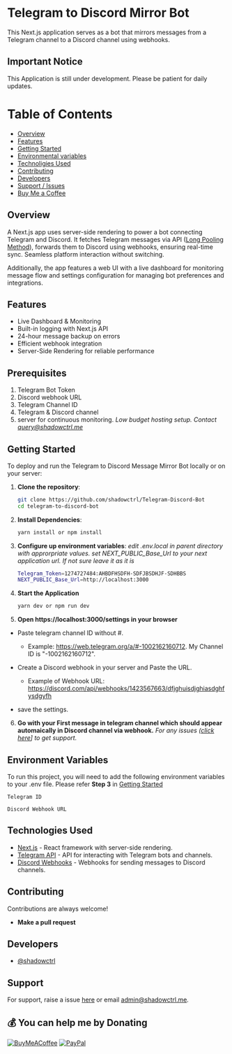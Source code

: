 # Telegram to Discord Mirror Bot

This Next.js application serves as a bot that mirrors messages from a Telegram channel to a Discord channel using webhooks.

## Important Notice
This Application is still under development. Please be patient for daily updates.

# Table of Contents

- [Overview](#overview)
- [Features](#features)
- [Getting Started](#getting-started)
- [Environmental variables](#environment-variables)
- [Technoligies Used](#technologies-used)
- [Contributing](#contributing)
- [Developers](#developers)
- [Support / Issues](#support)
- [Buy Me a Coffee](#-you-can-help-me-by-donating)

## Overview

A Next.js app uses server-side rendering to power a bot connecting Telegram and Discord. It fetches Telegram messages via API ([Long Pooling Method](https://en.wikipedia.org/wiki/Push_technology#Long_polling)), forwards them to Discord using webhooks, ensuring real-time sync. Seamless platform interaction without switching.

Additionally, the app features a web UI with a live dashboard for monitoring message flow and settings configuration for managing bot preferences and integrations.

## Features

- Live Dashboard & Monitoring
- Built-in logging with Next.js API
- 24-hour message backup on errors
- Efficient webhook integration
- Server-Side Rendering for reliable performance

## Prerequisites

1. Telegram Bot Token
2. Discord webhook URL
3. Telegram Channel ID
4. Telegram & Discord channel
6. server for continuous monitoring. *Low budget hosting setup. Contact query@shadowctrl.me*

## Getting Started

To deploy and run the Telegram to Discord Message Mirror Bot locally or on your server:

1. **Clone the repository**:

   ```bash
   git clone https://github.com/shadowctrl/Telegram-Discord-Bot
   cd telegram-to-discord-bot

   ```

2. **Install Dependencies**:

   ```bash
   yarn install or npm install

   ```

3. **Configure up environment variables**:
   _edit .env.local in parent directory with approrpriate values. set NEXT_PUBLIC_Base_Url to your next application url. If not sure leave it as it is_

   ```bash
   Telegram_Token=1274727484:AHBDFHSDFH-SDFJBSDHJF-SDHBBS
   NEXT_PUBLIC_Base_Url=http://localhost:3000

   ```

4. **Start the Application**

   ```bash
   yarn dev or npm run dev

   ```

5. **Open https://localhost:3000/settings in your browser**

- Paste telegram channel ID without #.

  - Example: https://web.telegram.org/a/#-1002162160712. My Channel ID is "-1002162160712".

- Create a Discord webhook in your server and Paste the URL.
  - Example of Webhook URL: https://discord.com/api/webhooks/1423567663/dfjghuisdjghiasdghfysdgyfh
- save the settings.

6. **Go with your First message in telegram channel which should appear automaically in Discord channel via webhook.** _For any issues ([click here](https://github.com/shadowctrl/Telegram-Discord-Bot/issues)] to get support._

## Environment Variables

To run this project, you will need to add the following environment variables to your .env file. Please refer **Step 3** in [Getting Started](#getting-started)

`Telegram ID`

`Discord Webhook URL`

## Technologies Used

- [Next.js](https://nextjs.org/) - React framework with server-side rendering.
- [Telegram API](https://core.telegram.org/bots/api) - API for interacting with Telegram bots and channels.
- [Discord Webhooks](https://discord.com/developers/docs/resources/webhook) - Webhooks for sending messages to Discord channels.

## Contributing

Contributions are always welcome!

- **Make a pull request**

## Developers

- [@shadowctrl](https://www.github.com/shadowctrl)

## Support

For support, raise a issue [here](https://github.com/shadowctrl/Telegram-Discord-Bot/issues) or email admin@shadowctrl.me.

## 💰 You can help me by Donating

[![BuyMeACoffee](https://img.shields.io/badge/Buy%20Me%20a%20Coffee-ffdd00?style=for-the-badge&logo=buy-me-a-coffee&logoColor=black)](https://buymeacoffee.com/shadowctrl) [![PayPal](https://img.shields.io/badge/PayPal-00457C?style=for-the-badge&logo=paypal&logoColor=white)](https://paypal.me/shadowctrl)
